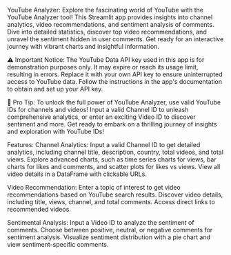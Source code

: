YouTube Analyzer:
Explore the fascinating world of YouTube with the YouTube Analyzer tool!
This Streamlit app provides insights into channel analytics, video recommendations, and sentiment analysis of comments.
Dive into detailed statistics, discover top video recommendations, and unravel the sentiment hidden in user comments.
Get ready for an interactive journey with vibrant charts and insightful information.

⚠️ Important Notice: The YouTube Data API key used in this app is for demonstration purposes only.
It may expire or reach its usage limit, resulting in errors.
Replace it with your own API key to ensure uninterrupted access to YouTube data.
Follow the instructions in the app's documentation to obtain and set up your API key.

🚀 Pro Tip: To unlock the full power of YouTube Analyzer, use valid YouTube IDs for channels and videos!
Input a valid Channel ID to unleash comprehensive analytics, or enter an exciting Video ID to discover sentiment and more.
Get ready to embark on a thrilling journey of insights and exploration with YouTube IDs!

Features:
Channel Analytics:
Input a valid Channel ID to get detailed analytics, including channel title, description, country, total videos, and total views.
Explore advanced charts, such as time series charts for views, bar charts for likes and comments, and scatter plots for likes vs views.
View all video details in a DataFrame with clickable URLs.

Video Recommendation:
Enter a topic of interest to get video recommendations based on YouTube search results.
Discover video details, including title, views, channel, and total comments.
Access direct links to recommended videos.

Sentimental Analysis:
Input a Video ID to analyze the sentiment of comments.
Choose between positive, neutral, or negative comments for sentiment analysis.
Visualize sentiment distribution with a pie chart and view sentiment-specific comments.

